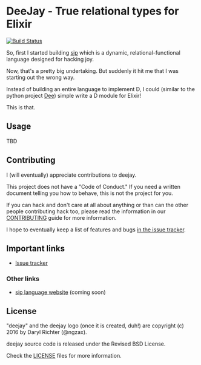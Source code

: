 # DeeJay - True relational types for Elixir

[![Build Status](https://travis-ci.org/ngzax/sip.svg?branch=master)](https://travis-ci.org/ngzax/deejay)

So, first I started building [sip](https://github.com/sip-lang/sip) which is a dynamic, relational-functional language designed for hacking joy.

Now, that's a pretty big undertaking. But suddenly it hit me that I was starting out the wrong way.

Instead of building an entire language to implement D, I could (similar to the python project [Dee](http://www.quicksort.co.uk/))
simple write a D module for Elixir!

This is that.


## Usage

TBD


## Contributing

I (will eventually) appreciate contributions to deejay.

This project does not have a "Code of Conduct." 
If you need a written document telling you how to behave, this is not the project for you.

If you can hack and don't care at all about anything or than can the other people contributing hack too, 
please read the information in our [CONTRIBUTING](CONTRIBUTING.md) guide for more information.

I hope to eventually keep a list of features and bugs [in the issue tracker][2].


## Important links

* [Issue tracker][2]


### Other links

* [sip language website][2] (coming soon)


## License

"deejay" and the deejay logo (once it is created, duh!) are copyright (c) 2016 by Daryl Richter (@ngzax).

deejay source code is released under the Revised BSD License.

Check the [LICENSE](LICENSE) files for more information.


[1]: https://github.com/ngzax/deejay/issues
[2]: http://sip-lang.us


